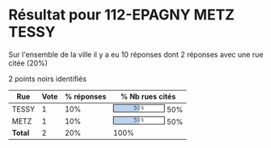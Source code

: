 # Résultat pour 112-EPAGNY METZ TESSY

Sur l'ensemble de la ville il y a eu 10 réponses dont 2 réponses avec une rue citée (20%)

2 points noirs identifiés

| Rue | Vote | % réponses | % Nb rues cités|
|-----|------|------------|----------------|
| TESSY | 1 | 10% | <img src="../../img/bar_50.gif" />&nbsp;50%|
| METZ | 1 | 10% | <img src="../../img/bar_50.gif" />&nbsp;50%|
| **Total** | 2 | 20% | 100%|
